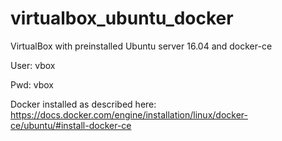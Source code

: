 # virtualbox_ubuntu_docker
VirtualBox with preinstalled Ubuntu server 16.04 and docker-ce

User: vbox

Pwd: vbox

Docker installed as described here: https://docs.docker.com/engine/installation/linux/docker-ce/ubuntu/#install-docker-ce
